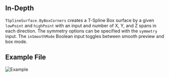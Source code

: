 ## In-Depth
`TSplineSurface.ByBoxCorners` creates a T-Spline Box surface by a given `lowPoint` and `highPoint` with an input and number of X, Y, and Z spans in each direction. The symmetry options can be specified with the `symmetry` input. The `inSmoothMode` Boolean input toggles between smooth preview and box mode.

## Example File

![Example](./Autodesk.DesignScript.Geometry.TSpline.TSplineSurface.ByBoxCorners_img.jpg)
